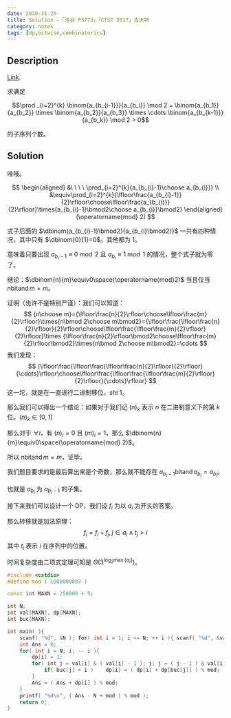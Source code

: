 ```yaml
---
date: 2020-11-25
title: Solution -「洛谷 P3773」「CTSC 2017」吉夫特
category: notes
tags: [dp,bitwise,combinatorics]
---
```


## Description

[Link](https://www.luogu.com.cn/problem/P3773).

求满足

$$\prod _{i=2}^{k} \binom{a_{b_{i-1}}}{a_{b_i}} \mod 2 = \binom{a_{b_1}}{a_{b_2}} \times \binom{a_{b_2}}{a_{b_3}} \times \cdots \binom{a_{b_{k-1}}}{a_{b_k}} \mod 2 > 0$$

的子序列个数。

## Solution

哇哦。

$$
\begin{aligned}
&\ \ \ \ \prod_{i=2}^{k}{a_{b_{i}-1}\choose a_{b_{i}}} \\
&\equiv\prod_{i=2}^{k}{\lfloor\frac{a_{b_{i}-1}}{2}\rfloor\choose\lfloor\frac{a_{b_{i}}}{2}\rfloor}\times{a_{b_{i}-1}\bmod2\choose a_{b_{i}}\bmod2}
\end{aligned}
(\operatorname{mod} 2)
$$

式子后面的 $\dbinom{a_{b_{i}-1}\bmod2}{a_{b_{i}\bmod2}}$ 一共有四种情况，其中只有 $\dbinom{0}{1}=0$。其他都为 $1$。

意味着只要出现 $a_{b_{i}-1}\equiv0\bmod2$ 且 $a_{b_{i}}\equiv1\bmod1$ 的情况，整个式子就为零了。

结论：$\dbinom{n}{m}\equiv0\space(\operatorname{mod}2)$ 当且仅当 $n\operatorname{bitand}m=m$。

证明（也许不是特别严谨）：我们可以知道：
$$
{n\choose m}={\lfloor\frac{n}{2}\rfloor\choose\lfloor\frac{m}{2}\rfloor}\times{n\bmod 2\choose m\bmod2}={\lfloor\frac{\lfloor\frac{n}{2}\rfloor}{2}\rfloor\choose\lfloor\frac{\lfloor\frac{m}{2}\rfloor}{2}\rfloor}\times {\lfloor\frac{n}{2}\rfloor\bmod2\choose\lfloor\frac{m}{2}\rfloor\bmod2}\times{n\bmod 2\choose m\bmod2}=\cdots
$$
我们发现：
$$
{\lfloor\frac{\lfloor\frac{\lfloor\frac{n}{2}\rfloor}{2}\rfloor}{\cdots}\rfloor\choose\lfloor\frac{\lfloor\frac{\lfloor\frac{m}{2}\rfloor}{2}\rfloor}{\cdots}\rfloor}
$$
这一坨，就是在一直进行二进制移位，$\operatorname{shr}1$。

那么我们可以得出一个结论：如果对于我们记 $(n)_{k}$ 表示 $n$ 在二进制意义下的第 $k$ 位。$(n)_{k}\in[0,1]$

那么对于 $\forall i$，有 $(n)_{i}=0$ 且 $(m)_{i}=1$，那么 $\dbinom{n}{m}\equiv0\space(\operatorname{mod} 2)$。

所以 $n\operatorname{bitand}m=m$，证毕。

我们题目要求的是最后算出来是个奇数，那么就不能存在 $a_{b_{i}-1}\operatorname{bitand}a_{b_{i}}=a_{b_{i}}$。

也就是 $a_{b_{i}}$ 为 $a_{b_{i}-1}$ 的子集。

接下来我们可以设计一个 DP，我们设 $f_{i}$ 为以 $a_{i}$ 为开头的答案。

那么转移就是加法原理：
$$
f_{i}=f_{i}+f_{j},j\in a_{i}\wedge t_{j}>i
$$
其中 $t_{i}$ 表示 $i$ 在序列中的位置。

时间复杂度由二项式定理可知是 $\Theta(3^{\log_{2}\max\{a_{i}\}})$。

```cpp
#include <cstdio>
#define mod ( 1000000007 )

const int MAXN = 250000 + 5;

int N;
int val[MAXN], dp[MAXN];
int buc[MAXN];

int main( ){
	scanf( "%d", &N ); for( int i = 1; i <= N; ++ i ){ scanf( "%d", &val[i] ); buc[val[i]] = i; }
	int Ans = 0;
	for( int i = N; i; -- i ){
		dp[i] = 1;
		for( int j = val[i] & ( val[i] - 1 ); j; j = ( j - 1 ) & val[i] ){
			if( buc[j] > i )	dp[i] = ( dp[i] + dp[buc[j]] ) % mod;
		}
		Ans = ( Ans + dp[i] ) % mod;
	}
	printf( "%d\n", ( Ans - N + mod ) % mod );
	return 0;
}
```
    